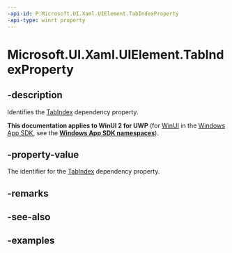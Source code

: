 ```yaml
---
-api-id: P:Microsoft.UI.Xaml.UIElement.TabIndexProperty
-api-type: winrt property
---
```


# Microsoft.UI.Xaml.UIElement.TabIndexProperty

<!--
public static Microsoft.UI.Xaml.DependencyProperty TabIndexProperty { get; }
-->

## -description

Identifies the [TabIndex](uielement_tabindex.md) dependency property.

**This documentation applies to WinUI 2 for UWP** (for [WinUI](/windows/apps/winui/winui3/) in the [Windows App SDK](/windows/apps/windows-app-sdk/), see the **[Windows App SDK namespaces](/windows/windows-app-sdk/api/winrt/)**).

## -property-value

The identifier for the [TabIndex](uielement_tabindex.md) dependency property.

## -remarks

## -see-also

## -examples
